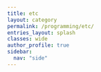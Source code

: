 ```yaml
---
title: etc
layout: category
permalink: /programming/etc/
entries_layout: splash
classes: wide
author_profile: true
sidebar:
  nav: "side"
---
```


